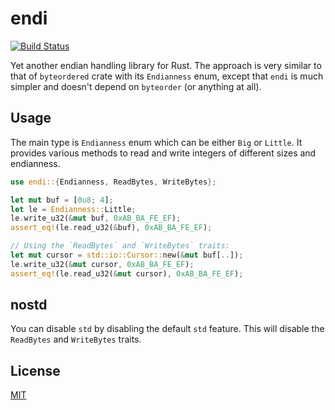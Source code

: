 # endi

[![Build Status](https://github.com/zeenix/endi/actions/workflows/rust.yml/badge.svg)](https://github.com/zeenix/endi/actions/workflows/rust.yml)

Yet another endian handling library for Rust. The approach is very similar to that of
`byteordered` crate with its `Endianness` enum, except that `endi` is much simpler and doesn't
depend on `byteorder` (or anything at all).

## Usage

The main type is `Endianness` enum which can be either `Big` or `Little`. It provides various 
methods to read and write integers of different sizes and endianness.

```rust
use endi::{Endianness, ReadBytes, WriteBytes};

let mut buf = [0u8; 4];
let le = Endianness::Little;
le.write_u32(&mut buf, 0xAB_BA_FE_EF);
assert_eq!(le.read_u32(&buf), 0xAB_BA_FE_EF);

// Using the `ReadBytes` and `WriteBytes` traits:
let mut cursor = std::io::Cursor::new(&mut buf[..]);
le.write_u32(&mut cursor, 0xAB_BA_FE_EF);
assert_eq!(le.read_u32(&mut cursor), 0xAB_BA_FE_EF);
```

## nostd

You can disable `std` by disabling the default `std` feature. This will disable the `ReadBytes` and
`WriteBytes` traits.

## License

[MIT](LICENSE)
